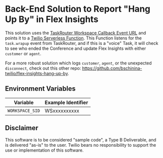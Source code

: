 # Back-End Solution to Report "Hang Up By" in Flex Insights

This solution uses the [TaskRouter Workspace Callback Event URL](https://www.twilio.com/docs/taskrouter/api/event/reference#:~:text=TaskRouter%20will%20make,Event%20takes%20place.) and points it to a [Twilio Serverless Function](https://www.twilio.com/docs/serverless/functions-assets/functions). This Function listens for the `task.wrapup` event from TaskRouter, and if this is a "voice" Task, it will check to see who ended the Conference and update Flex Insights with either `customer` or `agent`.

For a more robust solution which logs `customer`, `agent`, or the unexpected `disconnect`, check out this other repo: https://github.com/bschinina-twilio/flex-insights-hang-up-by.

## Environment Variables
| Variable | Example Identifier |
| ----- | ---- |
| `WORKSPACE_SID` | WSxxxxxxxxxx

## Disclaimer
This software is to be considered "sample code", a Type B Deliverable, and is delivered "as-is" to the user. Twilio bears no responsibility to support the use or implementation of this software.
